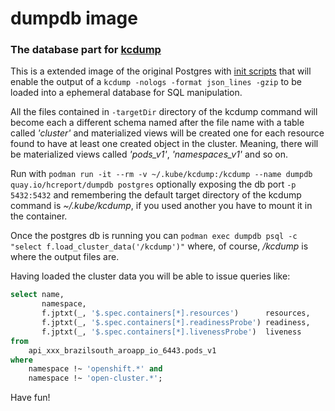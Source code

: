 # dumpdb image
### The database part for [kcdump](https://github.com/mauricioscastro/kcdump)
This is a extended image of the original Postgres with [init scripts](dumpdb-init.sql) that will enable the output of a `kcdump -nologs -format json_lines -gzip` to be  loaded into a ephemeral database for SQL manipulation.

All the files contained in `-targetDir` directory of the kcdump command will become each a different schema named after the file name with a table called *'cluster'* and materialized views will be created one for each resource found to have at least one created object in the cluster. Meaning, there will be materialized views called *'pods_v1'*, *'namespaces_v1'* and so on. 

Run with `podman run -it --rm -v ~/.kube/kcdump:/kcdump --name dumpdb quay.io/hcreport/dumpdb postgres` optionally exposing the db port `-p 5432:5432` and remembering the default target directory of the kcdump command is *~/.kube/kcdump*, if you used another you have to mount it in the container.

Once the postgres db is running you can `podman exec dumpdb psql -c "select f.load_cluster_data('/kcdump')"` where, of course, */kcdump* is where the output files are.

Having loaded the cluster data you will be able to issue queries like:

```sql
select name,
       namespace,
       f.jptxt(_, '$.spec.containers[*].resources')      resources,
       f.jptxt(_, '$.spec.containers[*].readinessProbe') readiness,
       f.jptxt(_, '$.spec.containers[*].livenessProbe')  liveness
from 
    api_xxx_brazilsouth_aroapp_io_6443.pods_v1
where
    namespace !~ 'openshift.*' and
    namespace !~ 'open-cluster.*';
```

Have fun!